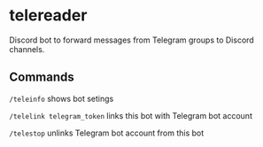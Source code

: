 # telereader

Discord bot to forward messages from Telegram groups to Discord channels.

## Commands

`/teleinfo`                   shows bot setings

`/telelink telegram_token`    links this bot with Telegram bot account

`/telestop`                   unlinks Telegram bot account from this bot
